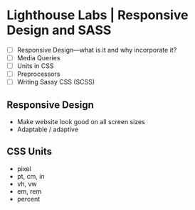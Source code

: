# Lighthouse Labs | Responsive Design and SASS

* [ ] Responsive Design—what is it and why incorporate it?
* [ ] Media Queries
* [ ] Units in CSS
* [ ] Preprocessors
* [ ] Writing Sassy CSS (SCSS)

## Responsive Design

* Make website look good on all screen sizes
* Adaptable / adaptive


## CSS Units

* pixel
* pt, cm, in
* vh, vw
* em, rem
* percent
